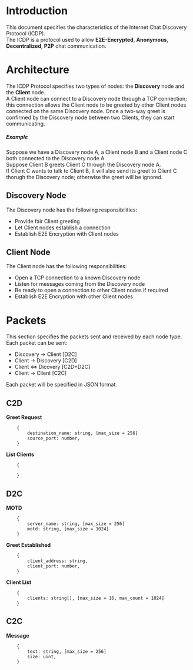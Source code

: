 # lntroduction

This document specifies the characteristics of the Internet Chat Discovery Protocol (ICDP).  
The ICDP is a protocol used to allow **E2E-Encrypted**, **Anonymous**, **Decentralized**, **P2P** chat communication.

# Architecture

The ICDP Protocol specifies two types of nodes: the **Discovery** node and the **Client** node.  
A Client node can connect to a Discovery node through a TCP connection; this connection allows the Client node to be greeted by other Client nodes connected on the same Discovery node. Once a two-way greet is confirmed by the Discovery node between two Clients, they can start communicating.  

##### Example

Suppose we have a Discovery node A, a Client node B and a Client node C both connected to the Discovery node A.  
Suppose Client B greets Client C through the Discovery node A.  
If Client C wants to talk to Client B, it will also send its greet to Client C thorugh the Discovery node; otherwise the greet will be ignored.

## Discovery Node

The Discovery node has the following responsibilities:

- Provide fair Client greeting
- Let Client nodes establish a connection
- Establish E2E Encryption with Client nodes

## Client Node

The Client node has the following responsibilities:

- Open a TCP connection to a known Discovery node
- Listen for messages coming from the Discovery node
- Be ready to open a connection to other Client nodes if required
- Establish E2E Encryption with other Client nodes

# Packets

This section specifies the packets sent and received by each node type.  
Each packet can be sent:
- Discovery -> Client [D2C]
- Client -> Discovery [C2D]
- Client <=> Dicovery [C2D+D2C]  
- Client -> Client [C2C]

Each packet will be specified in JSON format.

## C2D

**Greet Request**

        {
            destination_name: string, [max_size = 256]
            source_port: number,
        }

**List Clients**

        {

        }

## D2C

**MOTD**

        {
            server_name: string, [max_size = 256]
            motd: string, [max_size = 1024]
        }

**Greet Established**

        {
            client_address: string,
            client_port: number,
        }

**Client List**

        {
            clients: string[], [max_size = 16, max_count = 1024]
        }

## C2C

**Message**

        {
            text: string, [max_size = 256]
            size: uint,
        }

